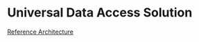 # Universal Data Access Solution
[Reference Architecture](https://developer.salesforce.com/page/Multi_Tenant_Architecture)  

